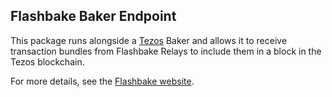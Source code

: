 ## Flashbake Baker Endpoint

This package runs alongside a [Tezos](https://tezos.com) Baker and allows it to receive transaction bundles from Flashbake Relays to include them in a block in the Tezos blockchain.

For more details, see the [Flashbake website](https://flashbake.xyz).
